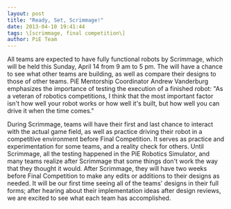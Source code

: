 ```yaml
---
layout: post
title: "Ready, Set, Scrimmage!"
date: 2013-04-10 19:41:44
tags: \[scrimmage, final competition\]
author: PiE Team
---
```


All teams are expected to have fully functional robots by Scrimmage, which will be held this Sunday, April 14 from 9 am to 5 pm. The will have a chance to see what other teams are building, as well as compare their designs to those of other teams. PiE Mentorship Coordinator Andrew Vanderburg emphasizes the importance of testing the execution of a finished robot: "As a veteran of robotics competitions, I think that the most important factor isn't how well your robot works or how well it's built, but how well you can drive it when the time comes."

During Scrimmage, teams will have their first and last chance to interact with the actual game field, as well as practice driving their robot in a competitive environment before Final Competition. It serves as practice and experimentation for some teams, and a reality check for others. Until Scrimmage, all the testing happened in the PiE Robotics Simulator, and many teams realize after Scrimmage that some things don't work the way that they thought it would. After Scrimmage, they will have two weeks before Final Competition to make any edits or additions to their designs as needed. It will be our first time seeing all of the teams' designs in their full forms; after hearing about their implementation ideas after design reviews, we are excited to see what each team has accomplished.